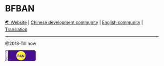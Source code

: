 
# BFBAN

[🌏 Website](https://bfban.com) | [Chinese development community](https://www.kookapp.cn/app/channels/896258605789939) | [English community](https://pages.github.com/) | [Translation](https://explore.transifex.com/bfban)

----

<p style="flex:1">@2018-Till now</p>

<a href="https://bfban.com"><img alt="BFBAN logo" src="https://github.com/BFBAN/exterior-design/blob/main/Materials/friendly-web.png" width="100px"></a>

